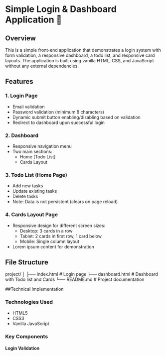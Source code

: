# Simple Login & Dashboard Application 📝

## Overview
This is a simple front-end application that demonstrates a login system with form validation, a responsive dashboard, a todo list, and responsive card layouts. The application is built using vanilla HTML, CSS, and JavaScript without any external dependencies.

## Features

### 1. Login Page
- Email validation
- Password validation (minimum 8 characters)
- Dynamic submit button enabling/disabling based on validation
- Redirect to dashboard upon successful login

### 2. Dashboard
- Responsive navigation menu
- Two main sections:
  - Home (Todo List)
  - Cards Layout

### 3. Todo List (Home Page)
- Add new tasks
- Update existing tasks
- Delete tasks
- Note: Data is not persistent (clears on page reload)

### 4. Cards Layout Page
- Responsive design for different screen sizes:
  - Desktop: 3 cards in a row
  - Tablet: 2 cards in first row, 1 card below
  - Mobile: Single column layout
- Lorem ipsum content for demonstration

## File Structure
project/
│
├── index.html      # Login page
├── dashboard.html  # Dashboard with Todo list and Cards
└── README.md      # Project documentation

##Technical Implementation

### Technologies Used
- HTML5
- CSS3
- Vanilla JavaScript

### Key Components

#### Login Validation
